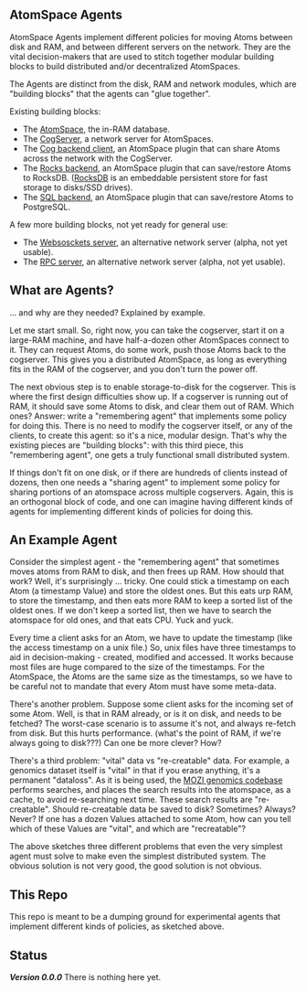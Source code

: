 
AtomSpace Agents
----------------
AtomSpace Agents implement different policies for moving Atoms between
disk and RAM, and between different servers on the network. They are
the vital decision-makers that are used to stitch together modular
building blocks to build distributed and/or decentralized AtomSpaces.

The Agents are distinct from the disk, RAM and network modules, which
are "building blocks" that the agents can "glue together".

Existing building blocks:
* The [AtomSpace](https://github.com/opencog/atomspace), the in-RAM
  database.
* The [CogServer](https://github.com/opencog/cogserver), a network
  server for AtomSpaces.
* The [Cog backend client](https://github.com/opencog/atomspace-cog),
  an AtomSpace plugin that can share Atoms across the network with
  the CogServer.
* The [Rocks backend](https://github.com/opencog/atomspace-rocks),
  an AtomSpace plugin that can save/restore Atoms to RocksDB.
  ([RocksDB](https://rocksdb.org/) is an  embeddable persistent
  store for fast storage to disks/SSD drives).
* The [SQL backend](https://github.com/opencog/atomspace/tree/master/opencog/persist/sql),
  an AtomSpace plugin that can save/restore Atoms to PostgreSQL.

A few more building blocks, not yet ready for general use:
* The [Websosckets server](https://github.com/opencog/atomspace-websockets),
  an alternative network server (alpha, not yet usable).
* The [RPC server](https://github.com/habush/atomspace-rpc),
  an alternative network server (alpha, not yet usable).

What are Agents?
----------------
... and why are they needed? Explained by example.

Let me start small. So, right now, you can take the cogserver, start it
on a large-RAM machine, and have half-a-dozen other AtomSpaces connect
to it. They can request Atoms, do some work, push those Atoms back to
the cogserver. This gives you a distributed AtomSpace, as long as
everything fits in the RAM of the cogserver, and you don't turn the
power off.

The next obvious step is to enable storage-to-disk for the cogserver.
This is where the first design difficulties show up.  If a cogserver
is running out of RAM, it should save some Atoms to disk, and clear
them out of RAM. Which ones?  Answer: write a "remembering agent" that
implements some policy for doing this.  There is no need to modify
the cogserver itself, or any of the clients, to create this agent:
so it's a nice, modular design. That's why the existing pieces are
"building blocks": with this third piece, this "remembering agent",
one gets a truly functional small distributed system.

If things don't fit on one disk, or if there are hundreds of clients
instead of dozens, then one needs a "sharing agent" to implement some
policy for sharing portions of an atomspace across multiple cogservers.
Again, this is an orthogonal block of code, and one can imagine having
different kinds of agents for implementing different kinds of policies
for doing this.

An Example Agent
----------------
Consider the simplest agent - the "remembering agent" that sometimes
moves atoms from RAM to disk, and then frees up RAM.  How should that
work? Well, it's surprisingly ... tricky.  One could stick a timestamp
on each Atom (a timestamp Value) and store the oldest ones. But this
eats urp RAM, to store the timestamp, and then eats more RAM to keep
a sorted list of the oldest ones. If we don't keep a sorted list,
then we have to search the atomspace for old ones, and that eats CPU.
Yuck and yuck. 

Every time a client asks for an Atom, we have to update the timestamp
(like the access timestamp on a unix file.)  So, unix files have three
timestamps to aid in decision-making - created, modified and accessed.
It works because most files are huge compared to the size of the
timestamps. For the AtomSpace, the Atoms are the same size as the
timestamps, so we have to be careful not to mandate that every Atom
must have some meta-data.

There's another problem. Suppose some client asks for the incoming set
of some Atom. Well, is that in RAM already, or is it on disk, and needs
to be fetched? The worst-case scenario is to assume it's not, and always
re-fetch from disk. But this hurts performance. (what's the point of RAM,
if we're always going to disk???) Can one be more clever? How?

There's a third problem: "vital" data vs "re-creatable" data. For example,
a genomics dataset itself is "vital" in that if you erase anything, it's a
permanent "dataloss".  As it is being used, the
[MOZI genomics codebase](https://github/mozi-ai) performs searches, and
places the search results into the atomspace, as a cache, to avoid
re-searching next time. These search results are "re-creatable".   Should
re-creatable data be saved to disk? Sometimes? Always? Never? If one has
a dozen Values attached to some Atom, how can you tell which of these
Values are "vital", and which are "recreatable"?

The above sketches three different problems that even the very simplest
agent must solve to make even the simplest distributed system.   The
obvious solution is not very good, the good solution is not obvious.

This Repo
---------
This repo is meant to be a dumping ground for experimental agents that
implement different kinds of policies, as sketched above.

Status
------
***Version 0.0.0*** There is nothing here yet.
